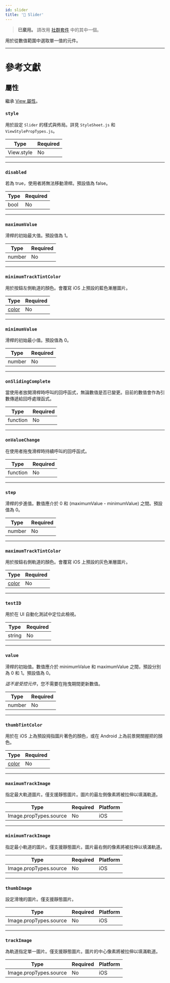 ```yaml
---
id: slider
title: '🚧 Slider'
---
```


> **已棄用。** 請改用 [社群套件](https://reactnative.directory/?search=slider) 中的其中一個。

用於從數值範圍中選取單一值的元件。

---

# 參考文獻

## 屬性

繼承 [View 屬性](view.md#props)。

### `style`

用於設定 `Slider` 的樣式與佈局。詳見 `StyleSheet.js` 和 `ViewStylePropTypes.js`。

| Type       | Required |
| ---------- | -------- |
| View.style | No       |

---

### `disabled`

若為 true，使用者將無法移動滑桿。預設值為 false。

| Type | Required |
| ---- | -------- |
| bool | No       |

---

### `maximumValue`

滑桿的初始最大值。預設值為 1。

| Type   | Required |
| ------ | -------- |
| number | No       |

---

### `minimumTrackTintColor`

用於按鈕左側軌道的顏色。會覆寫 iOS 上預設的藍色漸層圖片。

| Type               | Required |
| ------------------ | -------- |
| [color](colors.md) | No       |

---

### `minimumValue`

滑桿的初始最小值。預設值為 0。

| Type   | Required |
| ------ | -------- |
| number | No       |

---

### `onSlidingComplete`

當使用者放開滑桿時呼叫的回呼函式，無論數值是否已變更。目前的數值會作為引數傳遞給回呼處理函式。

| Type     | Required |
| -------- | -------- |
| function | No       |

---

### `onValueChange`

在使用者拖曳滑桿時持續呼叫的回呼函式。

| Type     | Required |
| -------- | -------- |
| function | No       |

---

### `step`

滑桿的步進值。數值應介於 0 和 (maximumValue - minimumValue) 之間。預設值為 0。

| Type   | Required |
| ------ | -------- |
| number | No       |

---

### `maximumTrackTintColor`

用於按鈕右側軌道的顏色。會覆寫 iOS 上預設的灰色漸層圖片。

| Type               | Required |
| ------------------ | -------- |
| [color](colors.md) | No       |

---

### `testID`

用於在 UI 自動化測試中定位此檢視。

| Type   | Required |
| ------ | -------- |
| string | No       |

---

### `value`

滑桿的初始值。數值應介於 minimumValue 和 maximumValue 之間，預設分別為 0 和 1。預設值為 0。

_這不是受控元件_，您不需要在拖曳期間更新數值。

| Type   | Required |
| ------ | -------- |
| number | No       |

---

### `thumbTintColor`

用於在 iOS 上為預設拇指圖片著色的顏色，或在 Android 上為前景開關握把的顏色。

| Type               | Required |
| ------------------ | -------- |
| [color](colors.md) | No       |

---

### `maximumTrackImage`

指定最大軌道圖片。僅支援靜態圖片。圖片的最左側像素將被拉伸以填滿軌道。

| Type                   | Required | Platform |
| ---------------------- | -------- | -------- |
| Image.propTypes.source | No       | iOS      |

---

### `minimumTrackImage`

指定最小軌道的圖片。僅支援靜態圖片。圖片最右側的像素將被拉伸以填滿軌道。

| Type                   | Required | Platform |
| ---------------------- | -------- | -------- |
| Image.propTypes.source | No       | iOS      |

---

### `thumbImage`

設定滑塊的圖片。僅支援靜態圖片。

| Type                   | Required | Platform |
| ---------------------- | -------- | -------- |
| Image.propTypes.source | No       | iOS      |

---

### `trackImage`

為軌道指定單一圖片。僅支援靜態圖片。圖片的中心像素將被拉伸以填滿軌道。

| Type                   | Required | Platform |
| ---------------------- | -------- | -------- |
| Image.propTypes.source | No       | iOS      |